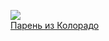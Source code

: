 ![](/books/sf_detective/Стивен%20Кинг/Парень%20из%20Колорадо.jpg)  
[Парень из Колорадо](/books/sf_detective/Стивен%20Кинг/Парень%20из%20Колорадо)